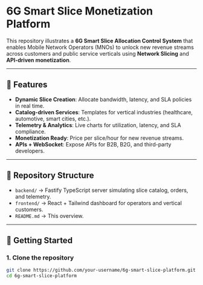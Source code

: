 # 6G Smart Slice Monetization Platform

This repository illustrates a **6G Smart Slice Allocation Control System** that enables Mobile Network Operators (MNOs) to unlock new revenue streams across customers and public service verticals using **Network Slicing** and **API-driven monetization**.

---

## 📌 Features
- **Dynamic Slice Creation**: Allocate bandwidth, latency, and SLA policies in real time.
- **Catalog-driven Services**: Templates for vertical industries (healthcare, automotive, smart cities, etc.).
- **Telemetry & Analytics**: Live charts for utilization, latency, and SLA compliance.
- **Monetization Ready**: Price per slice/hour for new revenue streams.
- **APIs + WebSocket**: Expose APIs for B2B, B2G, and third-party developers.

---

## 📂 Repository Structure
- `backend/` → Fastify TypeScript server simulating slice catalog, orders, and telemetry.
- `frontend/` → React + Tailwind dashboard for operators and vertical customers.
- `README.md` → This overview.

---

## 🚀 Getting Started

### 1. Clone the repository
```bash
git clone https://github.com/your-username/6g-smart-slice-platform.git
cd 6g-smart-slice-platform
